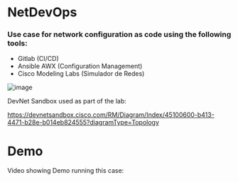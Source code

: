 # NetDevOps

### Use case for network configuration as code using the following tools:

- Gitlab (CI/CD)
- Ansible AWX (Configuration Management)
- Cisco Modeling Labs (Simulador de Redes)

![image](https://github.com/dugodoy/netdevops/assets/74388944/5586fa79-82da-4db2-93e6-2fbd6caf972a)

DevNet Sandbox used as part of the lab: 

https://devnetsandbox.cisco.com/RM/Diagram/Index/45100600-b413-4471-b28e-b014eb824555?diagramType=Topology

# Demo

Video showing Demo running this case:

<a href="https://youtu.be/zsQCerkV2hg" target="_blank"></a>
